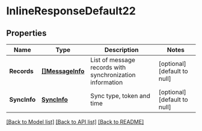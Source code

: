 # InlineResponseDefault22

## Properties
Name | Type | Description | Notes
------------ | ------------- | ------------- | -------------
**Records** | [**[]MessageInfo**](MessageInfo.md) | List of message records with synchronization information | [optional] [default to null]
**SyncInfo** | [**SyncInfo**](SyncInfo.md) | Sync type, token and time | [optional] [default to null]

[[Back to Model list]](../README.md#documentation-for-models) [[Back to API list]](../README.md#documentation-for-api-endpoints) [[Back to README]](../README.md)


